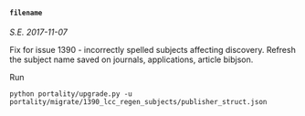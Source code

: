 #### ```filename```
*S.E. 2017-11-07*

Fix for issue 1390 - incorrectly spelled subjects affecting discovery.
Refresh the subject name saved on journals, applications, article bibjson.

Run

    python portality/upgrade.py -u portality/migrate/1390_lcc_regen_subjects/publisher_struct.json

